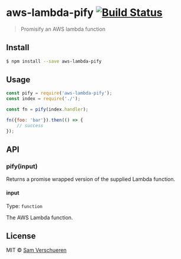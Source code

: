# aws-lambda-pify [![Build Status](https://travis-ci.org/SamVerschueren/aws-lambda-pify.svg?branch=master)](https://travis-ci.org/SamVerschueren/aws-lambda-pify)

> Promisify an AWS lambda function


## Install

```sh
$ npm install --save aws-lambda-pify
```


## Usage

```js
const pify = require('aws-lambda-pify');
const index = require('./');

const fn = pify(index.handler);

fn({foo: 'bar'}).then(() => {
    // success
});
```


## API

### pify(input)

Returns a promise wrapped version of the supplied Lambda function.

#### input

Type: `function`

The AWS Lambda function.


## License

MIT © [Sam Verschueren](http://github.com/SamVerschueren)
